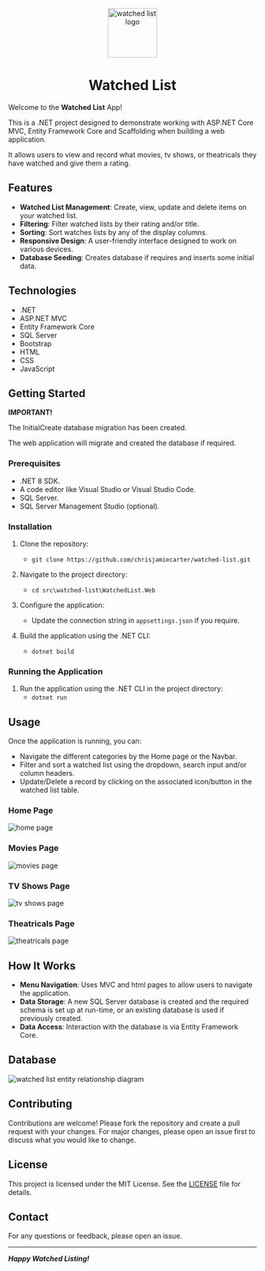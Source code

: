 <div align="center">
	<img src="./_resources/watched-list-logo.png" alt="watched list logo" width="100px" />
	<h1>Watched List</h1>
</div>

Welcome to the **Watched List** App!

This is a .NET project designed to demonstrate working with ASP.NET Core MVC, Entity Framework Core and Scaffolding when building a web application.

It allows users to view and record what movies, tv shows, or theatricals they have watched and give them a rating. 

## Features

- **Watched List Management**: Create, view, update and delete items on your watched list.
- **Filtering**: Filter watched lists by their rating and/or title.
- **Sorting**: Sort watches lists by any of the display columns.
- **Responsive Design**: A user-friendly interface designed to work on various devices.
- **Database Seeding**: Creates database if requires and inserts some initial data.

## Technologies

- .NET
- ASP.NET MVC
- Entity Framework Core
- SQL Server
- Bootstrap
- HTML
- CSS
- JavaScript

## Getting Started

**IMPORTANT!**

The InitialCreate database migration has been created.

The web application will migrate and created the database if required.

### Prerequisites

- .NET 8 SDK.
- A code editor like Visual Studio or Visual Studio Code.
- SQL Server.
- SQL Server Management Studio (optional).

### Installation

1. Clone the repository:
	- `git clone https://github.com/chrisjamiecarter/watched-list.git`

2. Navigate to the project directory:
	- `cd src\watched-list\WatchedList.Web`

3. Configure the application:
	- Update the connection string in `appsettings.json` if you require.

4. Build the application using the .NET CLI:
	- `dotnet build`

### Running the Application

1. Run the application using the .NET CLI in the project directory:
	- `dotnet run`

## Usage

Once the application is running, you can:

- Navigate the different categories by the Home page or the Navbar.
- Filter and sort a watched list using the dropdown, search input and/or column headers.
- Update/Delete a record by clicking on the associated icon/button in the watched list table.

### Home Page

![home page](./_resources/watched-list-home.png)

### Movies Page

![movies page](./_resources/watched-list-movies.png)

### TV Shows Page

![tv shows page](./_resources/watched-list-tvshows.png)

### Theatricals Page

![theatricals page](./_resources/watched-list-theatricals.png)

## How It Works

- **Menu Navigation**: Uses MVC and html pages to allow users to navigate the application.
- **Data Storage**: A new SQL Server database is created and the required schema is set up at run-time, or an existing database is used if previously created.
- **Data Access**: Interaction with the database is via Entity Framework Core.

## Database

![watched list entity relationship diagram](./_resources/entity-relationship-diagram.png)

## Contributing

Contributions are welcome! Please fork the repository and create a pull request with your changes. For major changes, please open an issue first to discuss what you would like to change.

## License

This project is licensed under the MIT License. See the [LICENSE](./LICENSE) file for details.

## Contact

For any questions or feedback, please open an issue.

---
***Happy Watched Listing!***
